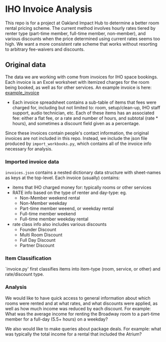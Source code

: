 # IHO Invoice Analysis

This repo is for a project at Oakland Impact Hub to determine a better room rental pricing scheme.  The current method involves hourly rates tiered by renter type (part-time member,  full-time member, non-member), and various discounts when the price determined using current rates seems too high.  We want a more consistent rate scheme that works without resorting to arbitrary fee-waivers and discounts.


## Original data
The data we are working with come from invoices for IHO space bookings.  Each invoice is an Excel worksheet with itemized charges for the room being booked, as well as for other services.  An example invoice is here: [example_invoice](page.pdf)
* Each invoice spreadsheet contains a sub-table of items that fees were charged for, including but not limited to: room, setup/clean-up, IHO staff support, audio technician, etc.  Each of these items has an associated fee: either a flat fee, or a rate and number of hours, and subtotal (rate * hours), and sometimes a discount field given as a percentage.


Since these invoices contain people's contact information, the original invoices are not included in this repo.  Instead, we include the json file produced by `import_workbooks.py`, which contains all of the invoice info necessary for analysis.

### Imported invoice data
`invoices.json` contains a nested dictionary data structure with sheet-names as keys at the top-level. 
Each invoice (usually) contains:
* items that IHO charged money for: typically rooms or other services 
* RATE info based on the type of renter and day-type: eg.
  - Non-Member weekend rental
  - Non-Member weekday
  - Part-time member weeend, or weekday rental
  - Full-time member weekend
  - Full-time member weekday rental
* rate class info also includes various discounts
  - Founder Discount
  - Multi Room Discount
  - Full Day Discount
  - Partner Discount


### Item Classification
`invoice.py' first classifies items into item-type (room, service, or other) and rate/discount type.

### Analysis
We would like to have quick access to general information about which rooms were rented and at what rates, and what discounts were applied, as well as how much income was reduced by each discount.  For example: What was the average income for renting the Broadway room to a part-time member for a full-day (5.5+ hours) on a weekday?

We also would like to make queries about package deals.  For example: what was typically the total income for a rental that included the Atrium?
 